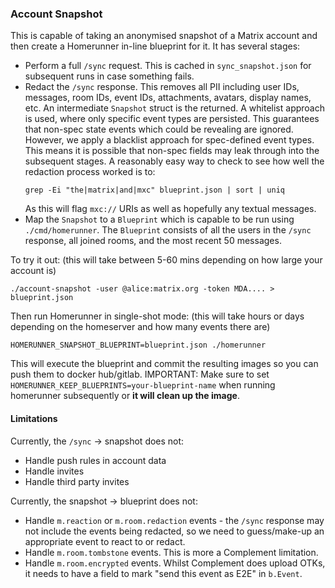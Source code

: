 ### Account Snapshot

This is capable of taking an anonymised snapshot of a Matrix account and then create a Homerunner in-line blueprint for it. It has several stages:
 - Perform a full `/sync` request. This is cached in `sync_snapshot.json` for subsequent runs in case something fails.
 - Redact the `/sync` response. This removes all PII including user IDs, messages, room IDs, event IDs, attachments, avatars, display names, etc.
   An intermediate `Snapshot` struct is the returned.
   A whitelist approach is used, where only specific event types are persisted. This guarantees that non-spec state events which could be revealing
   are ignored. However, we apply a blacklist approach for spec-defined event types. This means it is possible that non-spec fields may leak through
   into the subsequent stages. A reasonably easy way to check to see how well the redaction process worked is to:
   ```
   grep -Ei "the|matrix|and|mxc" blueprint.json | sort | uniq
   ```
   As this will flag `mxc://` URIs as well as hopefully any textual messages.
 - Map the `Snapshot` to a `Blueprint` which is capable to be run using `./cmd/homerunner`. The `Blueprint` consists of all the users in the `/sync`
   response, all joined rooms, and the most recent 50 messages.


To try it out: (this will take between 5-60 mins depending on how large your account is)
```
./account-snapshot -user @alice:matrix.org -token MDA.... > blueprint.json
```
Then run Homerunner in single-shot mode: (this will take hours or days depending on the homeserver and how many events there are)
```
HOMERUNNER_SNAPSHOT_BLUEPRINT=blueprint.json ./homerunner
```
This will execute the blueprint and commit the resulting images so you can push them to docker hub/gitlab. IMPORTANT: Make sure to set `HOMERUNNER_KEEP_BLUEPRINTS=your-blueprint-name` when running homerunner subsequently or **it will clean up the image**.

#### Limitations

Currently, the `/sync` -> snapshot does not:
 - Handle push rules in account data
 - Handle invites
 - Handle third party invites

Currently, the snapshot -> blueprint does not:
 - Handle `m.reaction` or `m.room.redaction` events - the `/sync` response may not include the events being redacted, so we need to guess/make-up an appropriate
   event to react to or redact.
 - Handle `m.room.tombstone` events. This is more a Complement limitation.
 - Handle `m.room.encrypted` events. Whilst Complement does upload OTKs, it needs to have a field to mark "send this event as E2E" in `b.Event`.
